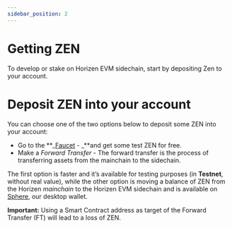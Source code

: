 ```yaml
---
sidebar_position: 2
---
```


# Getting ZEN

To develop or stake on Horizen EVM sidechain, start by depositing Zen to your account.


# Deposit ZEN into your account

You can choose one of the two options below to deposit some ZEN into your account:



* Go to the **_[Faucet](https://faucet.horizen.io/) - _**and get some test ZEN for free.
* Make a *_Forward Transfer_* - The forward transfer is the process of transferring assets from the mainchain to the sidechain.

The first option is faster and it’s available for testing purposes (in **Testnet**, without real value), while the other option is moving a balance of ZEN from the Horizen *_mainchain_* to the Horizen EVM sidechain and is available on [Sphere](https://github.com/HorizenOfficial/Sphere_by_Horizen/), our desktop wallet.

**Important:** Using a Smart Contract address as target of the Forward Transfer (FT) will lead to a loss of ZEN.
